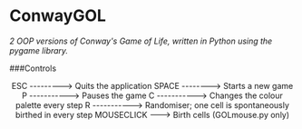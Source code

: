 # ConwayGOL  
*2 OOP versions of Conway's Game of Life, written in Python using the pygame library.*  
  
###Controls  
<p align="center">  
  ESC ---------> Quits the application  
  SPACE --------> Starts a new game  
  P -----------> Pauses the game  
  C -----------> Changes the colour palette every step  
  R -----------> Randomiser; one cell is spontaneously birthed in every step  
  MOUSECLICK ---> Birth cells (GOLmouse.py only)  
</p>

